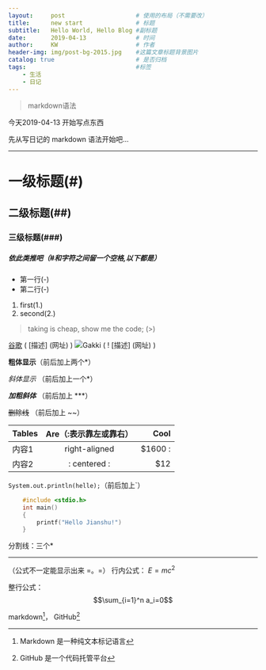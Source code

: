 ```yaml
---
layout:     post                    # 使用的布局（不需要改）
title:      new start               # 标题 
subtitle:   Hello World, Hello Blog #副标题
date:       2019-04-13              # 时间
author:     KW                      # 作者
header-img: img/post-bg-2015.jpg    #这篇文章标题背景图片
catalog: true                       # 是否归档
tags:                               #标签
    - 生活
    - 日记
---
```

> markdown语法

今天2019-04-13 开始写点东西

先从写日记的 markdown 语法开始吧...

***
# 一级标题(#)
## 二级标题(##)
### 三级标题(###)
##### 依此类推吧（#和字符之间留一个空格,以下都是）
- 第一行(-) 
- 第二行(-)
1. first(1.)
2. second(2.)
> taking is cheap, show me the code; (>)

[谷歌](www.google.com)  ( [描述] (网址) )
![Gakki ( ! [描述] (网址) ) ](https://upload-images.jianshu.io/upload_images/17260324-92b26dea184745de.jpg?imageMogr2/auto-orient/strip%7CimageView2/2/w/1240)

**粗体显示**（前后加上两个*）

*斜体显示* （前后加上一个*）

***加粗斜体***   （前后加上 ***）

~~删除线~~    （前后加上 ~~）


| Tables      | Are（:表示靠左或靠右）| Cool  |
| ------------  |:-------------:| --------:|
| 内容1     | right-aligned | $1600 :|
| 内容2     | : centered : |   $12 |

`System.out.println(helle);`（前后加上`）

```c
    #include <stdio.h>
    int main()
    {
        printf("Hello Jianshu!")
    }
```

分割线：三个* 

---

（公式不一定能显示出来 =。=）
行内公式：	$E=mc^2$

整行公式：	$$\sum_{i=1}^n a_i=0$$


markdown[^1]， GitHub[^2]

[^1]: Markdown 是一种纯文本标记语言

[^2]: GitHub 是一个代码托管平台